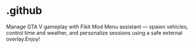 # .github
Manage GTA V gameplay with Fikit Mod Menu assistant — spawn vehicles, control time and weather, and personalize sessions using a safe external overlay.Enjoy!
